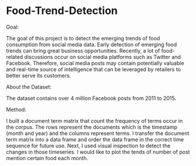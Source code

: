 # Food-Trend-Detection
Goal:

The goal of this project is to detect the emerging trends of food consumption from social media data.
Early detection of emerging food trends can bring great business opportunities. Recently, a lot of food-related discussions occur on social media platforms such as Twitter and Facebook. Therefore, social media posts may contain potentially valuable and real-time source of intelligence that can be leveraged by retailers to better serve its customers.


About the Dataset:  

The dataset contains over 4 million Facebook posts from 2011 to 2015.


Method:

I built a document term matrix that count the frequency of terms occur in the corpus. The rows represent the documents which is the timestamp (month and year) and the columns represent terms. I transfer the document term matrix into a data frame and order the data frame in the correct time sequence for future use. Next, I used visual inspection to detect the changes in those timeseries. I would like to plot the tends of number of post mention certain food each month.
